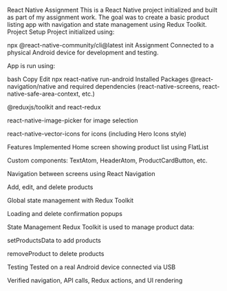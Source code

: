 React Native Assignment
This is a React Native project initialized and built as part of my assignment work. The goal was to create a basic product listing app with navigation and state management using Redux Toolkit.
 Project Setup
Project initialized using:

npx @react-native-community/cli@latest init Assignment
Connected to a physical Android device for development and testing.

App is run using:

bash
Copy
Edit
npx react-native run-android
Installed Packages
@react-navigation/native and required dependencies (react-native-screens, react-native-safe-area-context, etc.)

@reduxjs/toolkit and react-redux

react-native-image-picker for image selection

react-native-vector-icons for icons (including Hero Icons style)

Features Implemented
Home screen showing product list using FlatList

Custom components: TextAtom, HeaderAtom, ProductCardButton, etc.

Navigation between screens using React Navigation

Add, edit, and delete products

Global state management with Redux Toolkit

Loading and delete confirmation popups

State Management
Redux Toolkit is used to manage product data:

setProductsData to add products

removeProduct to delete products

Testing
Tested on a real Android device connected via USB

Verified navigation, API calls, Redux actions, and UI rendering